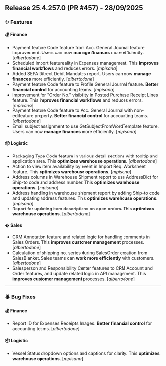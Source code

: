 ## Release 25.4.257.0 (PR #457) - 28/09/2025
### ✨ Features

#### 💰 Finance
  * Payment feature Code feature from Acc. General Journal feature improvement. Users can now **manage finances** more efficiently. [*albertodone*]
  * Scheduled import featureality in Expenses management. This **improves financial workflows** and reduces errors. [*mpisana*]
  * Added SEPA Ditrect Debit Mandates report. Users can now **manage finances** more efficiently. [*albertodone*]
  * Payment feature Code feature to Profile General Journal feature. **Better financial control** for accounting teams. [*mpisana*]
  * improvement for "Order No." visibility in Posted Purchase Receipt Lines feature. This **improves financial workflows** and reduces errors. [*mpisana*]
  * Payment feature Code feature to Acc. General Journal with non-edifeature property. **Better financial control** for accounting teams. [*albertodone*]
  * Email subject assignment to use GetSubjectFromWordTemplate feature. Users can now **manage finances** more efficiently. [*mpisana*]

#### 📦 Logistic
  * Packaging Type Code feature in various detail sections with tooltip and application area. This **optimizes warehouse operations**. [*albertodone*]
  * Action to view item availability by event in Import Req. Worksheet feature. This **optimizes warehouse operations**. [*mpisana*]
  * Address columns in Warehouse Shipment report to use AddressDict for Ship-to code and address number. This **optimizes warehouse operations**. [*mpisana*]
  * Address handling in warehouse shipment report by adding Ship-to code and updating address features. This **optimizes warehouse operations**. [*mpisana*]
  * Report for updating item descriptions on open orders. This **optimizes warehouse operations**. [*albertodone*]

#### �️ Sales
  * CRM Annotation feature and related logic for handling comments in Sales Orders. This **improves customer management** processes. [*albertodone*]
  * Calculation of shipping no. series during SalesOrder creation from SalesBlanket. Sales teams can **work more efficiently** with customers. [*albertodone*]
  * Salesperson and Responsibility Center features to CRM Account and Order features, and update related logic in API management. This **improves customer management** processes. [*albertodone*]

---
### 🪲 Bug Fixes

#### 💰 Finance
  * Report ID for Expenses Receipts Images. **Better financial control** for accounting teams. [*albertodone*]

#### 📦 Logistic
  * Vessel Status dropdown options and captions for clarity. This **optimizes warehouse operations**. [*mpisana*]

